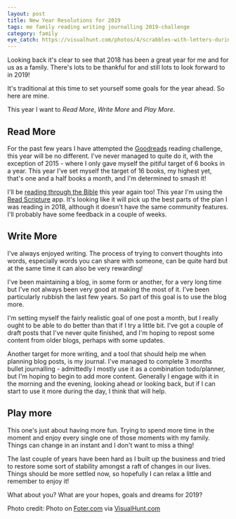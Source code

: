 ```yaml
---
layout: post
title: New Year Resolutions for 2019
tags: me family reading writing journalling 2019-challenge
category: family
eye_catch: https://visualhunt.com/photos/4/scrabbles-with-letters-during-new-years-celebration.jpg
---
```


Looking back it's clear to see that 2018 has been a great year for me and for us as a family. There's lots to be thankful for and still lots to look forward to in 2019!

It's traditional at this time to set yourself some goals for the year ahead. So here are mine.

This year I want to _Read More_, _Write More_ and _Play More_.

<!--more-->

## Read More

For the past few years I have attempted the [Goodreads](https://www.goodreads.com/cyberneticiandave) reading challenge, this year will be no different. I've never managed to quite do it, with the exception of 2015 - where I only gave myself the pitiful target of 6 books in a year. This year I've set myself the target of 16 books, my highest yet, that's one and a half books a month, and I'm determined to smash it!

I'll be [reading through the Bible](/search/?t=bible-in-a-year) this year again too! This year I'm using the [Read Scripture](https://www.readscripture.org/) app. It's looking like it will pick up the best parts of the plan I was reading in 2018, although it doesn't have the same community features. I'll probably have some feedback in a couple of weeks.

## Write More

I've always enjoyed writing. The process of trying to convert thoughts into words, especially words you can share with someone, can be quite hard but at the same time it can also be very rewarding!

I've been maintaining a blog, in some form or another, for a very long time but I've not always been very good at making the most of it. I've been particularly rubbish the last few years. So part of this goal is to use the blog more.

I'm setting myself the fairly realistic goal of one post a month, but I really ought to be able to do better than that if I try a little bit. I've got a couple of draft posts that I've never quite finished, and I'm hoping to repost some content from older blogs, perhaps with some updates.

Another target for more writing, and a tool that should help me when planning blog posts, is my journal. I've managed to complete 3 months bullet journalling - admittedly I mostly use it as a combination todo/planner, but I'm hoping to begin to add more content. Generally I engage with it in the morning and the evening, looking ahead or looking back, but if I can start to use it more during the day, I think that will help.

## Play more

This one's just about having more fun. Trying to spend more time in the moment and enjoy every single one of those moments with my family. Things can change in an instant and I don't want to miss a thing!

The last couple of years have been hard as I built up the business and tried to restore some sort of stability amongst a raft of changes in our lives. Things should be more settled now, so hopefully I can relax a little and remember to enjoy it!

What about you? What are your hopes, goals and dreams for 2019?

Photo credit: Photo on [Foter.com](https://foter.com) via [VisualHunt.com](https://visualhunt.com/photo/108726/scrabbles-with-letters-during-new-years-celebration/)